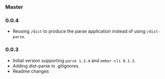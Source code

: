 ### Master

### 0.0.4

* Reusing `/dist` to produce the parse application instead of using `/dist-parse`.

### 0.0.3

* Initial version supporting `parse 1.3.4` and `ember-cli 0.1.3`.
* Adding dist-parse in .gitignores.
* Readme changes
